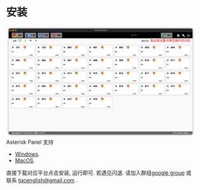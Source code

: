 # 安装

![main](../public/main.png)
Asterisk Panel 支持

* [Windows](https://raw.githubusercontent.com/tqcenglish/asterisk-panel-site/main/download/panel.msi).
* [MacOS](https://raw.githubusercontent.com/tqcenglish/asterisk-panel-site/main/download/panel.dmg).

直接下载对应平台点击安装, 运行即可. 
若遇见闪退. 请加入群组[google group](https://groups.google.com/g/asteriskpanel) 或联系 <tqcenglish@gmail.com> .
